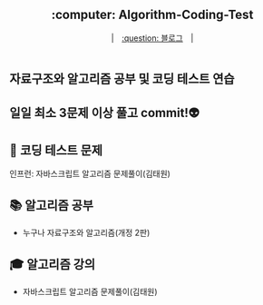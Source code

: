 <div align="center">
  <h2>:computer: Algorithm-Coding-Test</h2>
  |　<a href="https://velog.io/@fable0831">:question: 블로그</a>　|　
  <br>
</div>
<br>

## 자료구조와 알고리즘 공부 및 코딩 테스트 연습

## 일일 최소 3문제 이상 풀고 commit!👽

## 📌 코딩 테스트 문제

인프런: 자바스크립트 알고리즘 문제풀이(김태원)

<!-- - programmers : https://programmers.co.kr/learn/challenges
- 백준: https://www.acmicpc.net/
- solved.ac : https://solved.ac/ -->

## 📚 알고리즘 공부

- 누구나 자료구조와 알고리즘(개정 2판)

## 🎓 알고리즘 강의

- 자바스크립트 알고리즘 문제풀이(김태원)
